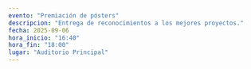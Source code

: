 ```yaml
---
evento: "Premiación de pósters"
descripcion: "Entrega de reconocimientos a los mejores proyectos."
fecha: 2025-09-06
hora_inicio: "16:40"
hora_fin: "18:00"
lugar: "Auditorio Principal"
---
```

